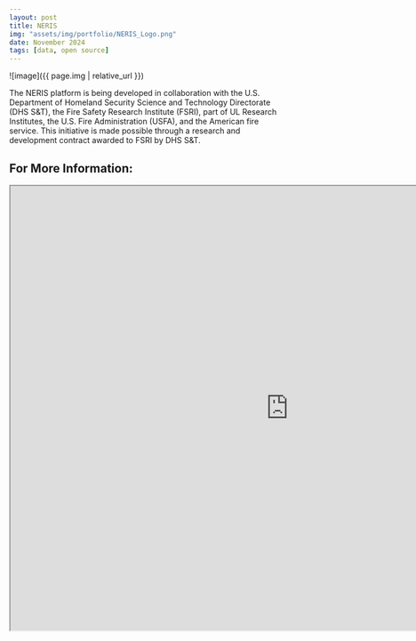 ```yaml
---
layout: post
title: NERIS
img: "assets/img/portfolio/NERIS_Logo.png"
date: November 2024
tags: [data, open source]
---
```


![image]({{ page.img | relative_url }})

The NERIS platform is being developed in collaboration with the U.S. Department of Homeland Security Science and Technology Directorate (DHS S&T), the Fire Safety Research Institute (FSRI), part of UL Research Institutes, the U.S. Fire Administration (USFA), and the American fire service. This initiative is made possible through a research and development contract awarded to FSRI by DHS S&T.


## For More Information:
<iframe src="https://my-deployment-bfa226.kb.us-east-2.aws.elastic-cloud.com/app/dashboards#/view/12187a4a-a5fa-4936-bd42-aee724702ec2?embed=true&_g=(refreshInterval%3A(pause%3A!f%2Cvalue%3A120000)%2Ctime%3A(from%3Anow-1y%2Cto%3Anow))&show-time-filter=true" height="800" width="1000"></iframe>